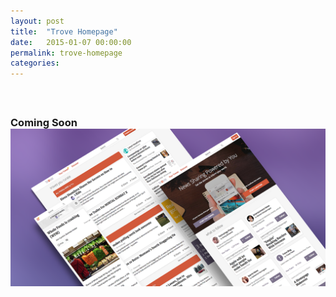 ```yaml
---
layout: post
title:  "Trove Homepage"
date:   2015-01-07 00:00:00
permalink: trove-homepage
categories:
---
```


<h3 class="mess" style="padding: 40px 0 0; margin:20px 0 0;">Coming Soon</h3>
<img src="../assets/img/portfolio/homepage/dribbble.png" style="max-width: 100%;margin: 0 auto; display: block;">


<!--
Project Name:
Role:
Problem: "Users: Seems like a cool app. What do we do next?"
        "Product/Biz: users don't know what they need to do next"
Research/Approach: Make a homepage that's dynamic and personalized to the user and thier place in our flow/funnel.
   <p>There are a few different types of users we wanted to account for and they closely follow the legendayry 90-9-1% internet rule. Our lurkers, followers/readers and our curators all need a customized interface so we can guide them on "what to do next."</p>
Sketches:
UX Design/Wireframes:
Mockup:
Prototype:
-->
